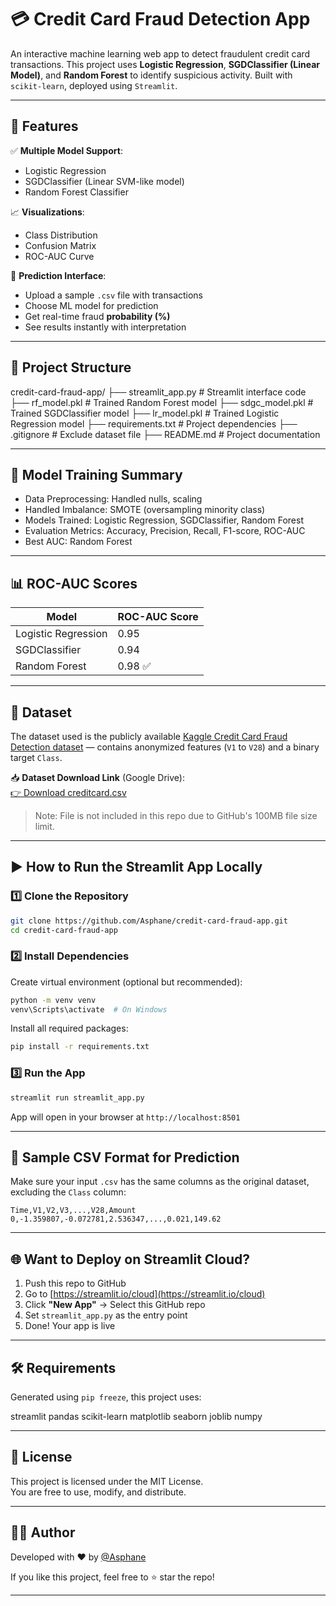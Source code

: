 # 💳 Credit Card Fraud Detection App

An interactive machine learning web app to detect fraudulent credit card transactions. This project uses **Logistic Regression**, **SGDClassifier (Linear Model)**, and **Random Forest** to identify suspicious activity. Built with `scikit-learn`, deployed using `Streamlit`.

---

## 🚀 Features

✅ **Multiple Model Support**:  
- Logistic Regression  
- SGDClassifier (Linear SVM-like model)  
- Random Forest Classifier  

📈 **Visualizations**:  
- Class Distribution  
- Confusion Matrix  
- ROC-AUC Curve

🧪 **Prediction Interface**:  
- Upload a sample `.csv` file with transactions  
- Choose ML model for prediction  
- Get real-time fraud **probability (%)**  
- See results instantly with interpretation

---

## 📁 Project Structure

credit-card-fraud-app/
├── streamlit_app.py       # Streamlit interface code
├── rf_model.pkl           # Trained Random Forest model
├── sdgc_model.pkl         # Trained SGDClassifier model
├── lr_model.pkl           # Trained Logistic Regression model
├── requirements.txt       # Project dependencies
├── .gitignore             # Exclude dataset file
├── README.md              # Project documentation

---

## 🧠 Model Training Summary

- Data Preprocessing: Handled nulls, scaling
- Handled Imbalance: SMOTE (oversampling minority class)
- Models Trained: Logistic Regression, SGDClassifier, Random Forest
- Evaluation Metrics: Accuracy, Precision, Recall, F1-score, ROC-AUC
- Best AUC: Random Forest

---

## 📊 ROC-AUC Scores

| Model                | ROC-AUC Score |
|---------------------|---------------|
| Logistic Regression | 0.95          |
| SGDClassifier       | 0.94          |
| Random Forest       | 0.98 ✅        |

---

## 📂 Dataset

The dataset used is the publicly available [Kaggle Credit Card Fraud Detection dataset](https://www.kaggle.com/mlg-ulb/creditcardfraud) — contains anonymized features (`V1` to `V28`) and a binary target `Class`.

📥 **Dataset Download Link** (Google Drive):  
[👉 Download creditcard.csv](https://drive.google.com/file/d/11w-g1eStJxtxGCC5iy7op0K9vE_A8hUV/view?usp=sharing)

> Note: File is not included in this repo due to GitHub's 100MB file size limit.

---

## ▶️ How to Run the Streamlit App Locally

### 1️⃣ Clone the Repository

```bash
git clone https://github.com/Asphane/credit-card-fraud-app.git
cd credit-card-fraud-app
```

### 2️⃣ Install Dependencies

Create virtual environment (optional but recommended):

```bash
python -m venv venv
venv\Scripts\activate  # On Windows
```

Install all required packages:

```bash
pip install -r requirements.txt
```

### 3️⃣ Run the App

```bash
streamlit run streamlit_app.py
```

App will open in your browser at `http://localhost:8501`

---

## 🧪 Sample CSV Format for Prediction

Make sure your input `.csv` has the same columns as the original dataset, excluding the `Class` column:

```csv
Time,V1,V2,V3,...,V28,Amount
0,-1.359807,-0.072781,2.536347,...,0.021,149.62
```

---

## 🌐 Want to Deploy on Streamlit Cloud?

1. Push this repo to GitHub  
2. Go to [https://streamlit.io/cloud](https://streamlit.io/cloud)  
3. Click **"New App"** → Select this GitHub repo  
4. Set `streamlit_app.py` as the entry point  
5. Done! Your app is live

---

## 🛠 Requirements

Generated using `pip freeze`, this project uses:

streamlit
pandas
scikit-learn
matplotlib
seaborn
joblib
numpy


---

## 📄 License

This project is licensed under the MIT License.  
You are free to use, modify, and distribute.

---

## 👩‍💻 Author

Developed with ❤️ by [@Asphane](https://github.com/Asphane)

If you like this project, feel free to ⭐ star the repo!

---
